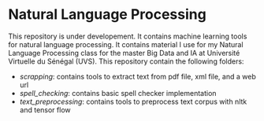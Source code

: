 # Natural Language Processing
This repository is under developement. It contains machine learning tools for natural language processing. It contains material I use for my Natural Language Processing class for the master Big Data and IA at Université Virtuelle du Sénégal (UVS). 
This repository contain the following folders:

* *scrapping*: contains tools to extract text from pdf file, xml file, and a web url
* *spell_checking*: contains basic spell checker implementation
* *text_preprocessing*: contains tools to preprocess text corpus with nltk and tensor flow


